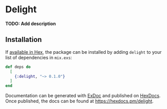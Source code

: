 # Delight

**TODO: Add description**

## Installation

If [available in Hex](https://hex.pm/docs/publish), the package can be installed
by adding `delight` to your list of dependencies in `mix.exs`:

```elixir
def deps do
  [
    {:delight, "~> 0.1.0"}
  ]
end
```

Documentation can be generated with [ExDoc](https://github.com/elixir-lang/ex_doc)
and published on [HexDocs](https://hexdocs.pm). Once published, the docs can
be found at <https://hexdocs.pm/delight>.

